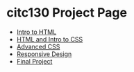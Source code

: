 # citc130 Project Page 

<ul>
<li><a href="intro_to_html/index.html" target = "_blank" >Intro to HTML</a> </li>
<li><a href="html5_intro_to_css/index.html" target = "_blank" >HTML and Intro to CSS</a> </li>
<li><a href="advanced_css/index.html" target = "_blank" >Advanced CSS</a></li>
<li><a href="responsive_design/index.html" target = "_blank" >Responsive Design</a></li>
<li><a href="final_project/overview.html" target = "_blank" >Final Project</a></li>
</ul>